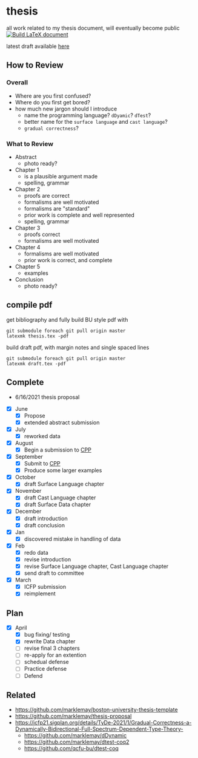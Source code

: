 # thesis
all work related to my thesis document, will eventually become public
[![Build LaTeX document](https://github.com/marklemay/thesis/actions/workflows/build-thesis.yml/badge.svg)](https://github.com/marklemay/thesis/actions/workflows/build-thesis.yml)
 
latest draft available [here](https://github.com/marklemay/thesis/releases)

## How to Review
### Overall
* Where are you first confused?
* Where do you first get bored?
* how much new jargon should I introduce
  * name the programming language? `dDyamic`? `dTest`?
  * better name for the `surface language` and `cast language`?
  * `gradual correctness`?
### What to Review
* Abstract
  * photo ready?
* Chapter 1
  * is a plausible argument made
  * spelling, grammar
* Chapter 2
  * proofs are correct
  * formalisms are well motivated
  * formalisms are "standard"
  * prior work is complete and well represented
  * spelling, grammar
* Chapter 3
  * proofs correct
  * formalisms are well motivated
* Chapter 4
  * formalisms are well motivated
  * prior work is correct, and complete
* Chapter 5
  * examples
* Conclusion
  * photo ready?
 
## compile pdf
get bibliography and fully build BU style pdf with
```
git submodule foreach git pull origin master
latexmk thesis.tex -pdf
```
 
build draft pdf, with margin notes and single spaced lines
```
git submodule foreach git pull origin master
latexmk draft.tex -pdf
```
 
## Complete
* 6/16/2021 thesis proposal
- [x] June
  - [x] Propose
  - [x] extended abstract submission
- [x] July
  - [x] reworked data
- [x] August
  - [x] Begin a submission to [CPP](https://popl22.sigplan.org/home/CPP-2022)
- [x] September
  - [x] Submit to [CPP](https://popl22.sigplan.org/home/CPP-2022)
  - [x] Produce some larger examples
- [x] October
  - [x] draft Surface Language chapter
- [x] November
  - [x] draft Cast Language chapter
  - [x] draft Surface Data chapter
- [x] December
  - [x] draft introduction
  - [x] draft conclusion
- [x] Jan
  - [x] discovered mistake in handling of data
- [x] Feb
  - [x] redo data
  - [x] revise introduction
  - [x] revise Surface Language chapter, Cast Language chapter
  - [x] send draft to committee
- [x] March
  - [x] ICFP submission
  - [x] reimplement
## Plan
- [x] April
  - [x] bug fixing/ testing
  - [x] rewrite Data chapter
  - [ ] revise final 3 chapters
  - [ ] re-apply for an extention
  - [ ] schedual defense
  - [ ] Practice defense
  - [ ] Defend

## Related
* https://github.com/marklemay/boston-university-thesis-template
* https://github.com/marklemay/thesis-proposal
* https://icfp21.sigplan.org/details/TyDe-2021/1/Gradual-Correctness-a-Dynamically-Bidirectional-Full-Spectrum-Dependent-Type-Theory-
  * https://github.com/marklemay/dDynamic
  * https://github.com/marklemay/dtest-coq2
  * https://github.com/qcfu-bu/dtest-coq